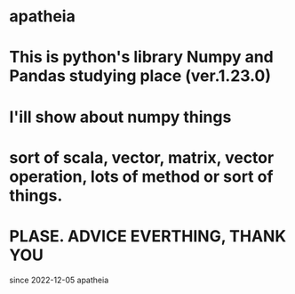 # apatheia
# This is python's library Numpy and Pandas studying place (ver.1.23.0)

# I'ill show about numpy things
# sort of scala, vector, matrix, vector operation, lots of method or sort of things.

# PLASE. ADVICE EVERTHING, THANK YOU
since 2022-12-05 apatheia
